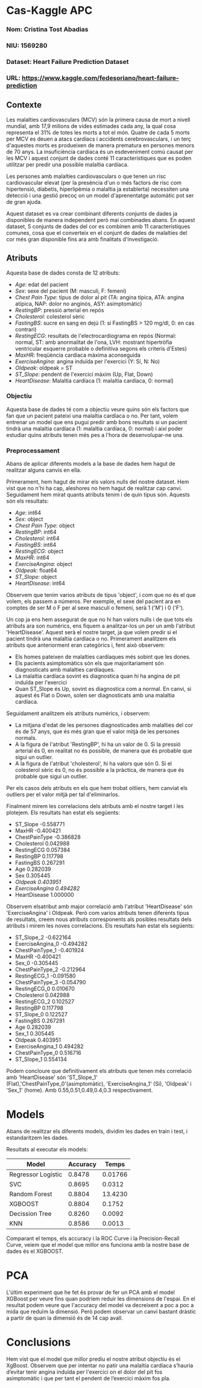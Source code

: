# Cas-Kaggle APC

### Nom: Cristina Tost Abadias
### NIU: 1569280
### Dataset: Heart Failure Prediction Dataset
### URL: https://www.kaggle.com/fedesoriano/heart-failure-prediction


## Contexte
Les malalties cardiovasculars (MCV) són la primera causa de mort a nivell mundial, amb 17,9 milions de vides estimades cada any, la qual cosa representa el 31% de totes les morts a tot el món. Quatre de cada 5 morts per MCV es deuen a atacs cardíacs i accidents cerebrovasculars, i un terç d'aquestes morts es produeixen de manera prematura en persones menors de 70 anys. La insuficiència cardíaca és un esdeveniment comú causat per les MCV i aquest conjunt de dades conté 11 característiques que es poden utilitzar per predir una possible malaltia cardíaca.

Les persones amb malalties cardiovasculars o que tenen un risc cardiovascular elevat (per la presència d'un o més factors de risc com hipertensió, diabetis, hiperlipèmia o malaltia ja establerta) necessiten una detecció i una gestió precoç on un model d'aprenentatge automàtic pot ser de gran ajuda.

Aquest dataset es va crear combinant diferents conjunts de dades ja disponibles de manera independent però mai combinades abans. En aquest dataset, 5 conjunts de dades del cor es combinen amb 11 característiques comunes, cosa que el converteix en el conjunt de dades de malalties del cor més gran disponible fins ara amb finalitats d'investigació. 

## Atributs
Aquesta base de dades consta de 12 atributs:

  - *Age*: edat del pacient
  - *Sex*: sexe del pacient (M: masculi, F: femeni)
  - *Chest Pain Type*: tipus de dolor al pit (TA: angina típica, ATA: angina atípica, NAP: dolor no anginós, ASY: asimptomàtic)
  - *RestingBP*: pressió arterial en repòs
  - *Cholesterol*: colesterol sèric
  - *FastingBS*: sucre en sang en dejú (1: si FastingBS > 120 mg/dl, 0: en cas contrari)
  - *RestingECG*: resultats de l'electrocardiograma en repòs (Normal: normal, ST: amb anormalitat de l'ona, LVH: mostrant hipertròfia ventricular esquerre probable o definitiva segons els criteris d'Estes)
  - *MaxHR*: freqüència cardíaca màxima aconseguida
  - *ExerciseAngina*: angina induïda per l'exercici (Y: Sí, N: No)
  - *Oldpeak*: oldpeak = ST
  - *ST_Slope*: pendent de l'exercici màxim (Up, Flat, Down)
  - *HeartDisease*: Malaltia cardíaca (1: malaltia cardíaca, 0: normal)

### Objectiu

Aquesta base de dades té com a objectiu veure quins són els factors que fan que un pacient pateixi una malaltia cardíaca o no. Per tant, volem entrenar un model que ens pugui predir amb bons resultats si un pacient tindrà una malaltia cardíaca (1: malaltia cardíaca, 0: normal) i així poder estudiar quins atributs tenen més pes a l'hora de desenvolupar-ne una.

### Preprocessament

Abans de aplicar diferents models a la base de dades hem hagut de realitzar alguns canvis en ella.

Primerament, hem hagut de mirar els valors nulls del nostre dataset. Hem vist que no n'hi ha cap, aleshores no hem hagut de realitzar cap canvi. Seguidament hem mirat quants atributs tenim i de quin tipus són. Aquests són els resultats:

  - *Age*: int64
  - *Sex*: object
  - *Chest Pain Type*: object
  - *RestingBP*: int64
  - *Cholesterol*: int64
  - *FastingBS*: int64
  - *RestingECG*: object
  - *MaxHR*: int64
  - *ExerciseAngina*: object
  - *Oldpeak*: float64
  - *ST_Slope*: object
  - *HeartDisease*: int64

Observem que tenim varios atributs de tipus 'object', i com que no és el que volem, els passem a números. Per exemple, el sexe del pacient ara en comptes de ser M o F per al sexe masculí o femení, serà 1 ('M') i 0 ('F').

Un cop ja ens hem assegurat de que no hi han valors nulls i de que tots els atributs ara son numérics, ens fiquem a analitzar-los un per un amb l'atribut 'HeartDisease'. Aquest serà el nostre target, ja que volem predir si el pacient tindrà una malaltia cardíaca o no.
Primerament analitzem els atributs que anteriorment eran categòrics i, fent això observem:

  - Els homes pateixen de malalties cardíaques més sobint que les dones.
  - Els pacients asimptomàtics són els que majoritariament són diagnosticats amb malalties     cardíaques.
  - La malaltia cardíaca sovint es diagnostica quan hi ha angina de pit induïda per       l'exercici
  - Quan ST_Slope és Up, sovint es diagnostica com a normal. En canvi, si aquest és Flat o Down, solen ser diagnosticats amb una malaltia cardíaca.

Seguidament analitzem els atributs numèrics, i observem:

  - La mitjana d'edat de les persones diagnosticades amb malalties del cor és de 57 anys, que és més gran que el valor mitjà de les persones normals.
  -  A la figura de l'atribut 'RestingBP', hi ha un valor de 0. Si la pressió arterial és 0, en realitat no és possible, de manera que és probable que sigui un outlier.
  - A la figura de l'atribut 'cholesterol', hi ha valors que són 0. Si el colesterol sèric és 0, no és possible a la pràctica, de manera que és probable que sigui un outlier.

Per els casos dels atributs en els que hem trobat oitliers, hem canviat els outliers per el valor mitjà per tal d'eliminarlos.

Finalment mirem les correlacions dels atributs amb el nostre target i les plotejem. Els resultats han estat els següents:
  - ST_Slope         -0.558771
  - MaxHR            -0.400421
  - ChestPainType    -0.386828
  - Cholesterol       0.042988
  - RestingECG        0.057384
  - RestingBP         0.117798
  - FastingBS         0.267291
  - Age               0.282039
  - Sex               0.305445
  - *Oldpeak           0.403951*
  - *ExerciseAngina    0.494282*
  - HeartDisease      1.000000

Observem elsatribut amb major correlació amb l'atribut 'HeartDisease' són 'ExerciseAngina' i Oldpeak. Però com varios atributs tenen diferents tipus de resultats, creem nous atributs corresponents als posibles resultats dels atributs i mirem les noves correlacions. Els resultats han estat els següents:

  - ST_Slope_2         -0.622164
  - ExerciseAngina_0   -0.494282
  - ChestPainType_1    -0.401924
  - MaxHR              -0.400421
  - Sex_0              -0.305445
  - ChestPainType_2    -0.212964
  - RestingECG_1       -0.091580
  - ChestPainType_3    -0.054790
  - RestingECG_0        0.010670
  - Cholesterol         0.042988
  - RestingECG_2        0.102527
  - RestingBP           0.117798
  - ST_Slope_0          0.122527
  - FastingBS           0.267291
  - Age                 0.282039
  - Sex_1               0.305445
  - Oldpeak             0.403951
  - ExerciseAngina_1    0.494282
  - ChestPainType_0     0.516716
  - ST_Slope_1          0.554134

Podem concloure que definitivament els atributs que tenen més correlació amb 'HeartDisease' són 'ST_Slope_1' (Flat),'ChestPainType_0'(asimptomàtic), 'ExerciseAngina_1' (Si), 'Oldpeak' i 'Sex_1' (home). Amb 0.55,0.51,0.49,0.4,0.3 respectivament.

# Models

Abans de realitzar els diferents models, dividim les dades en train i test, i estandaritzem les dades.

Resultats al executar els models:

| Model | Accuracy | Temps |
| ------|----------|-------|
| Regressor Logístic | 0.8478 | 0.01766 |
| SVC | 0.8695 | 0.0312 |
| Random Forest | 0.8804 | 13.4230 |
| XGBOOST | 0.8804 | 0.1752 |
| Decission Tree | 0.8260 | 0.0092 |
| KNN | 0.8586 | 0.0013 |

Comparant el temps, els accuracy i la ROC Curve i la Precision-Recall Curve, veiem que el model que millor ens funciona amb la nostre base de dades és el XGBOOST.

# PCA

L'últim experiment que he fet és provar de fer un PCA amb el model XGBoost per veure fins quan podríem reduir les dimensions de l'espai. En el resultat podem veure que l'accuracy del model va decreixent a poc a poc a mida que reduïm la dimensió. Però podem observar un canvi bastant dràstic a partir de quan la dimensió és de 14 cap avall.


# Conclusions

Hem vist que el model que millor prediu el nostre atribut objectiu és el XgBoost. 
Observem que per intentar no patir una malaltía cardíaca s’hauria d’evitar tenir angina induïda per l'exercici on el dolor del pit fos asimptomàtic i que per tant el pendent de l’exercici màxim fos pla.






